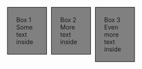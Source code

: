 <!DOCTYPE html>
<html lang="en">
<head>
    <meta charset="UTF-8">
    <meta name="viewport" content="width=device-width, initial-scale=1.0">
    <style>
        .box {
            float: left;
            width: 50px; 
            margin-right: 10px;
            padding: 20px;
            background-color: gray;
            border: 1px solid black;
        }
    </style>
</head>
<body>
    <div class="box">Box 1<br>Some text inside</div>
    <div class="box">Box 2<br>More text inside</div>
    <div class="box">Box 3<br>Even more text inside</div>
</body>
</html>

